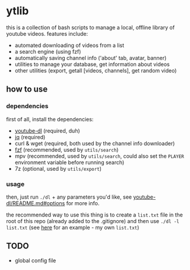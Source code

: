 # ytlib

this is a collection of bash scripts to manage a local, offline library of
youtube videos. features include:

* automated downloading of videos from a list
* a search engine (using fzf)
* automatically saving channel info ('about' tab, avatar, banner)
* utilities to manage your database, get information about videos
* other utilities (export, getall \[videos, channels\], get random video)

## how to use

### dependencies

first of all, install the dependencies:

* [youtube-dl](https://github.com/ytdl-org/youtube-dl) (required, duh)
* [jq](https://stedolan.github.io/jq/) (required)
* curl & wget (required, both used by the channel info downloader)
* [fzf](https://github.com/junegunn/fzf) (recommended, used by `utils/search`)
* mpv (recommended, used by `utils/search`, could also set the `PLAYER` environment variable before running search)
* 7z (optional, used by `utils/export`)

### usage

then, just run `./dl` + any parameters you'd like, see [youtube-dl/README.md#options](https://github.com/ytdl-org/youtube-dl/blob/master/README.md#options) for more info.

the recommended way to use this thing is to create a `list.txt` file in the root of this repo (already added to the .gitignore) and then use `./dl -l list.txt` (see [here](https://gist.github.com/chfour/46019d153b693ab84b1a76af817b8a40) for an example - my own `list.txt`)

## TODO

* global config file
